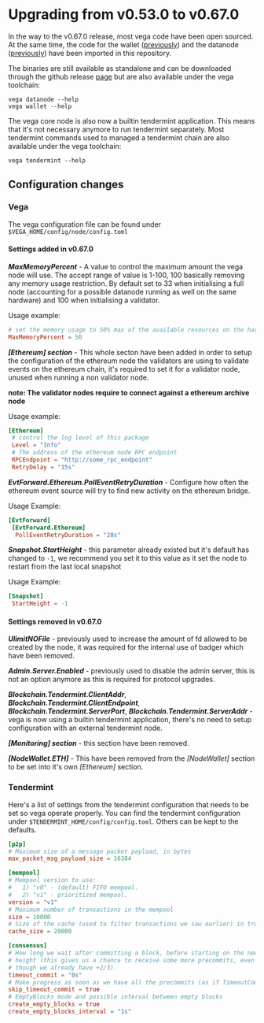 Upgrading from v0.53.0 to v0.67.0
=================================

In the way to the v0.67.0 release, most vega code have been open sourced. At the same time, the code for the wallet ([previously](https://github.com/vegaprotocol/vegawallet)) and the datanode ([previously](https://github.com/vegaprotocol/data-node)) have been imported in this repository.

The binaries are still available as standalone and can be downloaded through the github release [page](https://github.com/vegaprotocol/vega/releases) but are also available under the vega toolchain:
```
vega datanode --help
vega wallet --help
```

The vega core node is also now a builtin tendermint application. This means that it's not necessary anymore to run tendermint separately. Most tendermint commands used to managed a tendermint chain are also available under the vega toolchain:
```
vega tendermint --help
```

## Configuration changes

### Vega

The vega configuration file can be found under `$VEGA_HOME/config/node/config.toml`

#### Settings added in v0.67.0

**_MaxMemoryPercent_** - A value to control the maximum amount the vega node will use. The accept range of value is 1-100, 100 basically removing any memory usage restriction. By default set to 33 when initialising a full node (accounting for a possible datanode running as well on the same hardware) and 100 when initialising a validator.

Usage example:
```Toml
# set the memory usage to 50% max of the available resources on the hardware
MaxMemoryPercent = 50
```

**_[Ethereum] section_** - This whole secton have been added in order to setup the configuration of the ethereum node the validators are using to validate events on the ethereum chain, it's required to set it for a validator node, unused when running a non validator node.

**note: The validator nodes require to connect against a ethereum archive node**

Usage example:
```Toml
[Ethereum]
 # control the log level of this package
 Level = "Info"
 # The address of the ethereum node RPC endpoint
 RPCEndpoint = "http://some_rpc_endpoint"
 RetryDelay = "15s"
```

**_EvtForward.Ethereum.PollEventRetryDuration_** - Configure how often the ethereum event source will try to find new activity on the ethereum bridge.

Usage Example:
```Toml
[EvtForward]
 [EvtForward.Ethereum]
  PollEventRetryDuration = "20s"
```

**_Snapshot.StartHeight_** - this parameter already existed but it's default has changed to `-1`, we recommend you set it to this value as it set the node to restart from the last local snapshot

Usage Example:
```Toml
[Snapshot]
 StartHeight = -1
```

#### Settings removed in v0.67.0

**_UlimitNOFile_** - previously used to increase the amount of fd allowed to be created by the node, it was required for the internal use of badger which have been removed.

**_Admin.Server.Enabled_** - previously used to disable the admin server, this is not an option anymore as this is required for protocol upgrades.

**_Blockchain.Tendermint.ClientAddr_**, **_Blockchain.Tendermint.ClientEndpoint_**, **_Blockchain.Tendermint.ServerPort_**, **_Blockchain.Tendermint.ServerAddr_** - vega is now using a builtin tendermint application, there's no need to setup configuration with an external tendermint node.

**_[Monitoring] section_** - this section have been removed.

**_[NodeWallet.ETH]_** - This have been removed from the _[NodeWallet]_ section to be set into it's own _[Ethereum]_ section.


### Tendermint

Here's a list of settings from the tendermint configuration that needs to be set so vega operate properly. You can find the tendermint configuration under `$TENDERMINT_HOME/config/config.toml`. Others can be kept to the defaults.

```Toml
[p2p]
# Maximum size of a message packet payload, in bytes
max_packet_msg_payload_size = 16384

[mempool]
# Mempool version to use:
#   1) "v0" - (default) FIFO mempool.
#   2) "v1" - prioritized mempool.
version = "v1"
# Maximum number of transactions in the mempool
size = 10000
# Size of the cache (used to filter transactions we saw earlier) in transactions
cache_size = 20000

[consensus]
# How long we wait after committing a block, before starting on the new
# height (this gives us a chance to receive some more precommits, even
# though we already have +2/3).
timeout_commit = "0s"
# Make progress as soon as we have all the precommits (as if TimeoutCommit = 0)
skip_timeout_commit = true
# EmptyBlocks mode and possible interval between empty blocks
create_empty_blocks = true
create_empty_blocks_interval = "1s"
```
